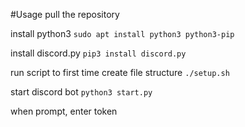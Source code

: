 #Usage
pull the repository

install python3
```sudo apt install python3 python3-pip```

install discord.py
```pip3 install discord.py```

run script to first time create file structure
```./setup.sh```

start discord bot
```python3 start.py```

when prompt, enter token
